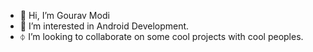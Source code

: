 - 👋 Hi, I’m Gourav Modi
- 👀 I’m interested in Android Development.
- ⏀ I’m looking to collaborate on some cool projects with cool peoples.

<!---
vickyjsr/vickyjsr is a ✨ special ✨ repository because its `README.md` (this file) appears on your GitHub profile.
You can click the Preview link to take a look at your changes.
--->
